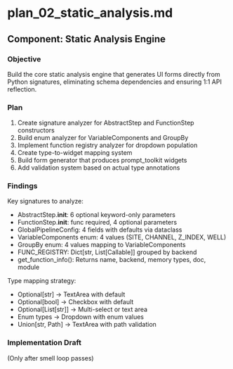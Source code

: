 # plan_02_static_analysis.md
## Component: Static Analysis Engine

### Objective
Build the core static analysis engine that generates UI forms directly from Python signatures, eliminating schema dependencies and ensuring 1:1 API reflection.

### Plan
1. Create signature analyzer for AbstractStep and FunctionStep constructors
2. Build enum analyzer for VariableComponents and GroupBy
3. Implement function registry analyzer for dropdown population
4. Create type-to-widget mapping system
5. Build form generator that produces prompt_toolkit widgets
6. Add validation system based on actual type annotations

### Findings
Key signatures to analyze:
- AbstractStep.__init__: 6 optional keyword-only parameters
- FunctionStep.__init__: func required, 4 optional parameters
- GlobalPipelineConfig: 4 fields with defaults via dataclass
- VariableComponents enum: 4 values (SITE, CHANNEL, Z_INDEX, WELL)
- GroupBy enum: 4 values mapping to VariableComponents
- FUNC_REGISTRY: Dict[str, List[Callable]] grouped by backend
- get_function_info(): Returns name, backend, memory types, doc, module

Type mapping strategy:
- Optional[str] → TextArea with default
- Optional[bool] → Checkbox with default
- Optional[List[str]] → Multi-select or text area
- Enum types → Dropdown with enum values
- Union[str, Path] → TextArea with path validation

### Implementation Draft
(Only after smell loop passes)

